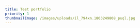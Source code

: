```yaml
---
title: Test portfolio
priority: 1
thumbnailImage: /images/uploads/il_794xn.1803249808_puql.jpg
---
```

